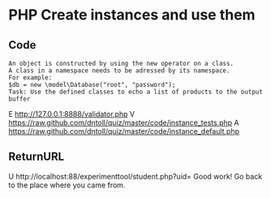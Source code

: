 # PHP Create instances and use them

## Code
	An object is constructed by using the new operator on a class. 
	A class in a namespace needs to be adressed by its namespace.
	For example:
	$db = new \model\Database("root", "password");
	Task: Use the defined classes to echo a list of products to the output buffer
E http://127.0.0.1:8888/validator.php
V https://raw.github.com/dntoll/quiz/master/code/instance_tests.php
A https://raw.github.com/dntoll/quiz/master/code/instance_default.php

## ReturnURL
U http://localhost:88/experimenttool/student.php?uid=
	Good work! 
	Go back to the place where you came from.
